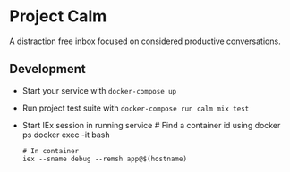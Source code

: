# Project Calm

A distraction free inbox focused on considered productive conversations.

## Development

- Start your service with `docker-compose up`
- Run project test suite with `docker-compose run calm mix test`
- Start IEx session in running service # Find a container id using docker ps
  docker exec -it <container-id> bash

      # In container
      iex --sname debug --remsh app@$(hostname)
